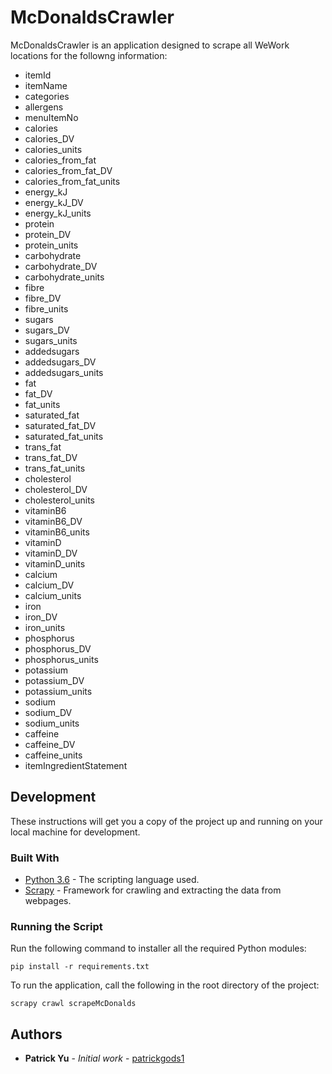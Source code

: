 # McDonaldsCrawler
McDonaldsCrawler is an application designed to scrape all WeWork locations for the followng information:

* itemId
* itemName
* categories
* allergens
* menuItemNo
* calories
* calories_DV
* calories_units
* calories_from_fat
* calories_from_fat_DV
* calories_from_fat_units
* energy_kJ
* energy_kJ_DV
* energy_kJ_units
* protein
* protein_DV
* protein_units
* carbohydrate
* carbohydrate_DV
* carbohydrate_units
* fibre
* fibre_DV
* fibre_units
* sugars
* sugars_DV
* sugars_units
* addedsugars
* addedsugars_DV
* addedsugars_units
* fat
* fat_DV
* fat_units
* saturated_fat
* saturated_fat_DV
* saturated_fat_units
* trans_fat
* trans_fat_DV
* trans_fat_units
* cholesterol
* cholesterol_DV
* cholesterol_units
* vitaminB6
* vitaminB6_DV
* vitaminB6_units
* vitaminD
* vitaminD_DV
* vitaminD_units
* calcium
* calcium_DV
* calcium_units
* iron
* iron_DV
* iron_units
* phosphorus
* phosphorus_DV
* phosphorus_units
* potassium
* potassium_DV
* potassium_units
* sodium
* sodium_DV
* sodium_units
* caffeine
* caffeine_DV
* caffeine_units
* itemIngredientStatement

## Development
These instructions will get you a copy of the project up and running on your local machine for development.

### Built With
* [Python 3.6](https://docs.python.org/3/) - The scripting language used.
* [Scrapy](https://scrapy.org/) - Framework for crawling and extracting the data from webpages.

### Running the Script
Run the following command to installer all the required Python modules:
```
pip install -r requirements.txt
```

To run the application, call the following in the root directory of the project:
```
scrapy crawl scrapeMcDonalds
```

## Authors
* **Patrick Yu** - *Initial work* - [patrickgods1](https://github.com/patrickgods1)